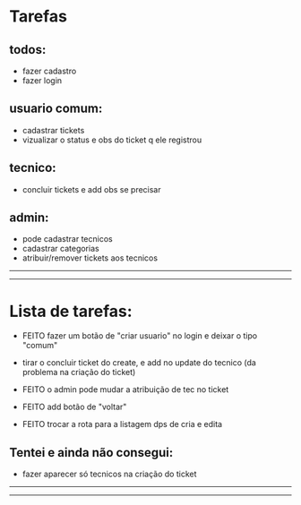 # Tarefas

## todos: 
 - fazer cadastro
 - fazer login

## usuario comum:
 - cadastrar tickets
 - vizualizar o status e obs do ticket q ele registrou

## tecnico:
 - concluir tickets e add obs se precisar

## admin:
 - pode cadastrar tecnicos
 - cadastrar categorias
 - atribuir/remover tickets aos tecnicos
 
------------
------------
# Lista de tarefas:
 - FEITO fazer um botão de "criar usuario" no login e deixar o tipo "comum"

 - tirar o concluir ticket do create, e add no update do tecnico (da problema na criação do ticket)

 - FEITO o admin pode mudar a atribuição de tec no ticket

 - FEITO add botão de "voltar"
 - FEITO trocar a rota para a listagem dps de cria e edita

## Tentei e ainda não consegui:
 - fazer aparecer só tecnicos na criação do ticket
--------------
--------------
